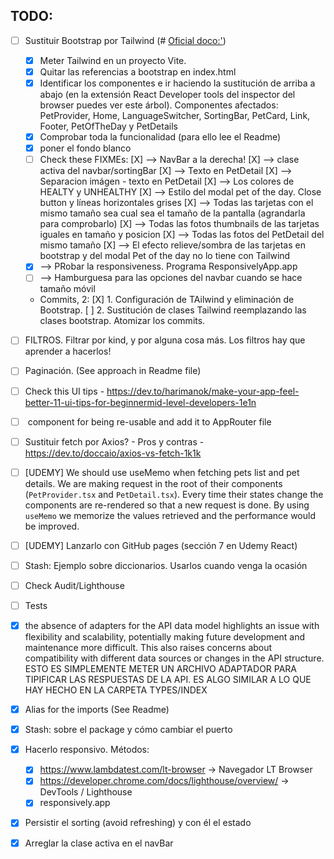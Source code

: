 ## TODO:
- [ ] Sustituir Bootstrap por Tailwind (# [Oficial doco:'](https://tailwindcss.com/docs/guides/vite))
    - [X] Meter Tailwind en un proyecto Vite.
    - [X] Quitar las referencias a bootstrap en index.html
    - [X] Identificar los componentes e ir haciendo la sustitución de arriba a abajo (en la extensión React Developer tools    del inspector del browser puedes ver este árbol). Componentes afectados: PetProvider, Home, LanguageSwitcher, SortingBar, PetCard, Link, Footer, PetOfTheDay y PetDetails
    - [X] Comprobar toda la funcionalidad (para ello lee el Readme)
    - [X] poner el fondo blanco
    - [ ] Check these FIXMEs:
        [X] --> NavBar a la derecha!
        [X] --> clase activa del navbar/sortingBar
        [X] --> Texto en PetDetail
        [X] --> Separacion imágen - texto en PetDetail
        [X] --> Los colores de HEALTY y UNHEALTHY
        [X] --> Estilo del modal pet of the day. Close button y líneas horizontales grises
        [X] --> Todas las tarjetas con el mismo tamaño sea cual sea el tamaño de la pantalla (agrandarla para comprobarlo)
        [X] --> Todas las fotos thumbnails de las tarjetas iguales en tamaño y posicion
        [X] --> Todas las fotos del PetDetail del mismo tamaño
        [X] --> El efecto relieve/sombra de las tarjetas en bootstrap y del modal Pet of the day no lo tiene con Tailwind
    - [X] --> PRobar la responsiveness. Programa ResponsivelyApp.app    
    - [ ] --> Hamburguesa para las opciones del navbar cuando se hace tamaño móvil
    - Commits, 2: [X] 1. Configuración de TAilwind y eliminación de Bootstrap.
                  [ ] 2. Sustitución de clases Tailwind reemplazando las clases bootstrap.
                        Atomizar los commits.
- [ ] FILTROS. Filtrar por kind, y por alguna cosa más. Los filtros hay que aprender a hacerlos!
- [ ] Paginación. (See approach in Readme file)
- [ ] Check this UI tips - https://dev.to/harimanok/make-your-app-feel-better-11-ui-tips-for-beginnermid-level-developers-1e1n
- [ ] <NotFound /> component for being re-usable and add it to AppRouter file
- [ ] Sustituir fetch por Axios? - Pros y contras - https://dev.to/doccaio/axios-vs-fetch-1k1k
- [ ] [UDEMY] We should use useMemo when fetching pets list and pet details. We are making request in the root of their components (`PetProvider.tsx` and `PetDetail.tsx`). Every time their states change the components are re-rendered so that a new request is done. By using `useMemo` we memorize the values retrieved and the performance would be improved.
- [ ] [UDEMY] Lanzarlo con GitHub pages (sección 7 en Udemy React)
- [ ] Stash: Ejemplo sobre diccionarios. Usarlos cuando venga la ocasión
- [ ] Check Audit/Lighthouse
- [ ] Tests
- [X] the absence of adapters for the API data model highlights an issue with flexibility and scalability, potentially making future development and maintenance more difficult. This also raises concerns about compatibility with different data sources or changes in the API structure. ESTO ES SIMPLEMENTE METER UN ARCHIVO ADAPTADOR PARA TIPIFICAR LAS RESPUESTAS DE LA API. ES ALGO SIMILAR A LO QUE HAY HECHO EN LA CARPETA TYPES/INDEX
- [X] Alias for the imports (See Readme)
- [X] Stash: sobre el package y cómo cambiar el puerto
- [X] Hacerlo responsivo. Métodos:
    - [X] https://www.lambdatest.com/lt-browser -> Navegador LT Browser
    - [X] https://developer.chrome.com/docs/lighthouse/overview/ -> DevTools / Lighthouse
    - [X] responsively.app
- [X] Persistir el sorting (avoid refreshing) y con él el estado
- [X] Arreglar la clase activa en el navBar

